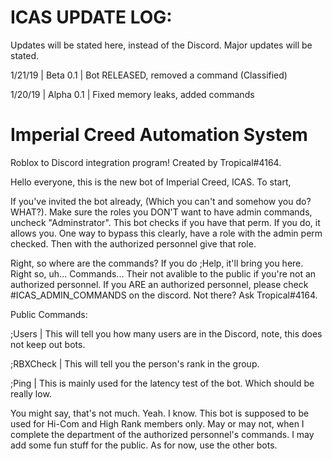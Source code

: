 # ICAS UPDATE LOG:
Updates will be stated here, instead of the Discord. Major updates will be stated.

1/21/19 | Beta 0.1 | Bot RELEASED, removed a command (Classified)

1/20/19 | Alpha 0.1 | Fixed memory leaks, added commands


# Imperial Creed Automation System

Roblox to Discord integration program! Created by Tropical#4164.

Hello everyone, this is the new bot of Imperial Creed, ICAS. To start,

If you've invited the bot already, (Which you can't and somehow you do? WHAT?). Make sure the roles you DON'T want to have admin commands, uncheck "Adminstrator". This bot checks if you have that perm. If you do, it allows you. One way to bypass this clearly, have a role with the admin perm checked. Then with the authorized personnel give that role.

Right, so where are the commands? If you do ;Help, it'll bring you here. Right so, uh... Commands... Their not avalible to the public if you're not an authorized personnel. If you ARE an authorized personnel, please check #ICAS_ADMIN_COMMANDS on the discord. Not there? Ask Tropical#4164.

Public Commands:

;Users | This will tell you how many users are in the Discord, note, this does not keep out bots.

;RBXCheck | This will tell you the person's rank in the group.

;Ping | This is mainly used for the latency test of the bot. Which should be really low.

You might say, that's not much. Yeah. I know. This bot is supposed to be used for Hi-Com and High Rank members only. May or may not, when I complete the department of the authorized personnel's commands. I may add some fun stuff for the public. As for now, use the other bots.
